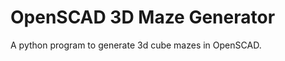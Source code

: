 OpenSCAD 3D Maze Generator
=================

A python program to generate 3d cube mazes in OpenSCAD.

